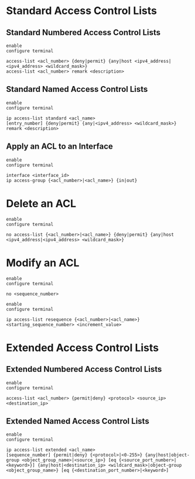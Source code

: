 # Standard Access Control Lists

## Standard Numbered Access Control Lists

```Cisco IOS
enable
configure terminal

access-list <acl_number> {deny|permit} {any|host <ipv4_address|<ipv4_address> <wildcard_mask>}
access-list <acl_number> remark <description>
```

## Standard Named Access Control Lists

```Cisco IOS
enable
configure terminal

ip access-list standard <acl_name>
[entry_number] {deny|permit} {any|<ipv4_address> <wildcard_mask>}
remark <description>
```

## Apply an ACL to an Interface

```Cisco IOS
enable
configure terminal

interface <interface_id>
ip access-group {<acl_number>|<acl_name>} {in|out}
```

# Delete an ACL

```Cisco IOS
enable
configure terminal

no access-list {<acl_number>|<acl_name>} {deny|permit} {any|host <ipv4_address|<ipv4_address> <wildcard_mask>}
```

# Modify an ACL

```Cisco IOS
enable
configure terminal

no <sequence_number>
```

```Cisco IOS
enable
configure terminal

ip access-list resequence {<acl_number>|<acl_name>} <starting_sequence_number> <increment_value>
```

# Extended Access Control Lists

## Extended Numbered Access Control Lists

```Cisco IOS
enable
configure terminal

access-list <acl_number> {permit|deny} <protocol> <source_ip> <destination_ip>
```

## Extended Named Access Control Lists

```Cisco IOS
enable
configure terminal

ip access-list extended <acl_name>
[sequence_number] {permit|deny} {<protocol>|<0-255>} {any|host|object-group <object_group_name>|<source_ip>} [eq {<source_port_number>|<keyword>}] {any|host|<destination_ip> <wildcard_mask>|object-group <object_group_name>} [eq {<destination_port_number>|<keyword>]
```
